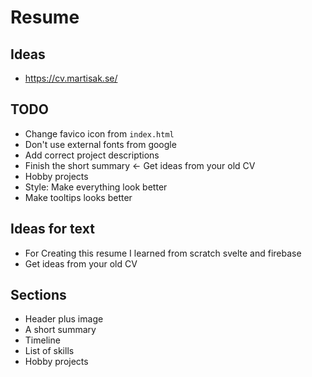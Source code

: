 # Resume

## Ideas
- https://cv.martisak.se/

## TODO
- Change favico icon from `index.html`
- Don't use external fonts from google
- Add correct project descriptions
- Finish the short summary <- Get ideas from your old CV 
- Hobby projects
- Style: Make everything look better
- Make tooltips looks better

## Ideas for text
- For Creating this resume I learned from scratch svelte and firebase
- Get ideas from your old CV

## Sections
- Header plus image
- A short summary
- Timeline
- List of skills
- Hobby projects

